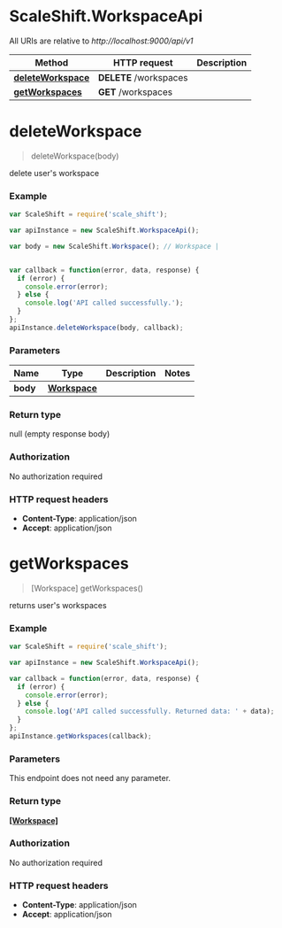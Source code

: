 # ScaleShift.WorkspaceApi

All URIs are relative to *http://localhost:9000/api/v1*

Method | HTTP request | Description
------------- | ------------- | -------------
[**deleteWorkspace**](WorkspaceApi.md#deleteWorkspace) | **DELETE** /workspaces | 
[**getWorkspaces**](WorkspaceApi.md#getWorkspaces) | **GET** /workspaces | 


<a name="deleteWorkspace"></a>
# **deleteWorkspace**
> deleteWorkspace(body)



delete user&#39;s workspace 

### Example
```javascript
var ScaleShift = require('scale_shift');

var apiInstance = new ScaleShift.WorkspaceApi();

var body = new ScaleShift.Workspace(); // Workspace | 


var callback = function(error, data, response) {
  if (error) {
    console.error(error);
  } else {
    console.log('API called successfully.');
  }
};
apiInstance.deleteWorkspace(body, callback);
```

### Parameters

Name | Type | Description  | Notes
------------- | ------------- | ------------- | -------------
 **body** | [**Workspace**](Workspace.md)|  | 

### Return type

null (empty response body)

### Authorization

No authorization required

### HTTP request headers

 - **Content-Type**: application/json
 - **Accept**: application/json

<a name="getWorkspaces"></a>
# **getWorkspaces**
> [Workspace] getWorkspaces()



returns user&#39;s workspaces 

### Example
```javascript
var ScaleShift = require('scale_shift');

var apiInstance = new ScaleShift.WorkspaceApi();

var callback = function(error, data, response) {
  if (error) {
    console.error(error);
  } else {
    console.log('API called successfully. Returned data: ' + data);
  }
};
apiInstance.getWorkspaces(callback);
```

### Parameters
This endpoint does not need any parameter.

### Return type

[**[Workspace]**](Workspace.md)

### Authorization

No authorization required

### HTTP request headers

 - **Content-Type**: application/json
 - **Accept**: application/json

